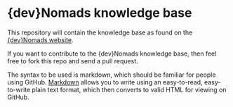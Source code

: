 # {dev}Nomads knowledge base

This repository will contain the knowledge base as found on the [{dev}Nomads website](http://www.devnomads.io).

If you want to contribute to the {dev}Nomads knowledge base, then feel free to fork this repo and send a pull request. 

The syntax to be used is markdown, which should be familiar for people using GitHub. [Markdown](https://help.github.com/articles/markdown-basics/) allows you to write using an easy-to-read, easy-to-write plain text format, which then converts to valid HTML for viewing on GitHub.